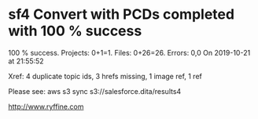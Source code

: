 # sf4 Convert with PCDs completed with 100 % success

100 % success. Projects: 0+1=1.  Files: 0+26=26. Errors: 0,0  On 2019-10-21 at 21:55:52

Xref: 4 duplicate topic ids, 3 hrefs missing, 1 image ref, 1 ref

Please see: aws s3 sync s3://salesforce.dita/results4

http://www.ryffine.com
